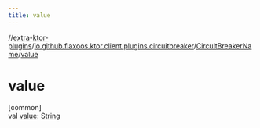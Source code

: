 ```yaml
---
title: value
---
```

//[extra-ktor-plugins](../../../index.md)/[io.github.flaxoos.ktor.client.plugins.circuitbreaker](../index.md)/[CircuitBreakerName](index.md)/[value](value.md)



# value



[common]\
val [value](value.md): [String](https://kotlinlang.org/api/latest/jvm/stdlib/kotlin/-string/index.md)




